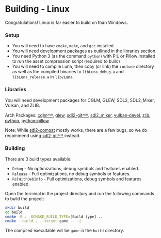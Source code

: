 # Building - Linux
Congratulations! Linux is far easier to build on than Windows.

### Setup
- You will need to have `cmake`, `make`, and `gcc` installed.
- You will need development packages as outlined in the libraries section.
- You need Python 3 (as the command `python`) with PIL or Pillow installed to run the asset compression script (required to build)
- You will need to compile Luna, then copy (or link) the `include` directory as well as the compiled binaries to `libLuna_debug.a` and `libLuna_release.a` in `lib/Luna`.

### Libraries

You will need development packages for CGLM, GLEW, SDL2, SDL2_Mixer, Vulkan, and ZLIB.

Arch Packages:
[cglmᴬᵁᴿ](https://aur.archlinux.org/packages/cglm),
[glew](https://archlinux.org/packages/extra/x86_64/glew/),
[sdl2-gitᴬᵁᴿ](https://aur.archlinux.org/packages/sdl2-git),
[sdl2_mixer](https://archlinux.org/packages/extra/x86_64/sdl2_mixer/),
[vulkan-devel](https://archlinux.org/groups/x86_64/vulkan-devel/),
[zlib](https://archlinux.org/packages/core/x86_64/zlib/),
[python](https://archlinux.org/packages/core/x86_64/python/),
[python-pillow](https://archlinux.org/packages/extra/x86_64/python-pillow/)

Note: While [sdl2-compat](https://archlinux.org/packages/extra/x86_64/sdl2-compat/) mostly works, there are a few bugs, so we do recommend using [sdl2-gitᴬᵁᴿ](https://aur.archlinux.org/packages/sdl2-git) instead.

### Building
There are 3 build types available:
- `Debug` - No optimizations, debug symbols and features enabled.
- `Release` - Full optimizations, no debug symbols or features.
- `RelWithDebInfo` - Full optimizations, debug symbols and features enabled.

Open the terminal in the project directory and run the following commands to build the project:
```sh
mkdir build
cd build
cmake -B . -DCMAKE_BUILD_TYPE=[Build type] ..
cmake --build . --target game -- -j
```
The compiled executable will be `game` in the `build` directory.
